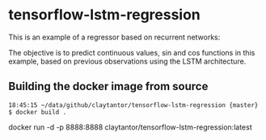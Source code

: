 # tensorflow-lstm-regression

This is an example of a regressor based on recurrent networks:

The objective is to predict continuous values, sin and cos functions in this example, based on previous observations using the LSTM architecture.

## Building the docker image from source

```
18:45:15 ~/data/github/claytantor/tensorflow-lstm-regression {master} $ docker build .
```

docker run -d -p 8888:8888 claytantor/tensorflow-lstm-regression:latest 
